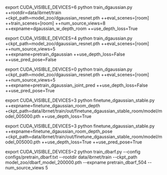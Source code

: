 export CUDA_VISIBLE_DEVICES=6
python train_dgaussian.py ++rootdir=data/ibrnet/train \
    +ckpt_path=model_zoo/dgaussian_resnet.pth ++eval_scenes=[room] \
    ++train_scenes=[room] ++num_source_views=8 \
    ++expname=dgaussian_w_depth_room ++use_depth_loss=True


export CUDA_VISIBLE_DEVICES=4
python train_dgaussian.py \
    +ckpt_path=model_zoo/dgaussian_resnet.pth ++eval_scenes=[room] \
    ++num_source_views=5 \
    ++expname=pretrain_dgaussian ++use_depth_loss=False ++use_pred_pose=False

export CUDA_VISIBLE_DEVICES=0
python train_dgaussian.py \
    +ckpt_path=model_zoo/dgaussian_resnet.pth ++eval_scenes=[room] \
    ++num_source_views=5 \
    ++expname=pretrain_dgaussian_joint_pred ++use_depth_loss=False ++use_pred_pose=True



export CUDA_VISIBLE_DEVICES=3
python finetune_dgaussian_stable.py ++expname=finetune_dgaussian_room_depth +ckpt_path=data/ibrnet/train/out/finetune_dgaussian_stable_room/model/model_005000.pth ++use_depth_loss=True 

export CUDA_VISIBLE_DEVICES=3
python finetune_dgaussian_stable.py ++expname=finetune_dgaussian_room_depth_pose +ckpt_path=data/ibrnet/train/out/finetune_dgaussian_stable_room/model/model_005000.pth ++use_depth_loss=True ++use_pred_pose=True


export CUDA_VISIBLE_DEVICES=2
python train_dbarf.py --config configs/pretrain_dbarf.txt --rootdir data/ibrnet/train --ckpt_path model_zoo/dbarf_model_200000.pth --expname pretrain_dbarf_504 --num_source_views 5